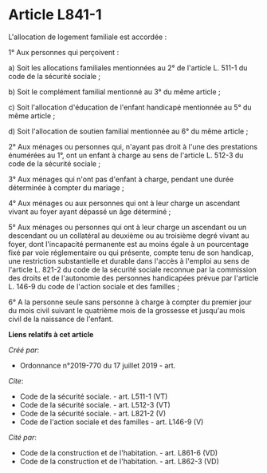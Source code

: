 # Article L841-1

L'allocation de logement familiale est accordée : 

1° Aux personnes qui perçoivent : 

a) Soit les allocations familiales mentionnées au 2° de l'article L. 511-1 du code de la sécurité sociale ; 

b) Soit le complément familial mentionné au 3° du même article ; 

c) Soit l'allocation d'éducation de l'enfant handicapé mentionnée au 5° du même article ; 

d) Soit l'allocation de soutien familial mentionnée au 6° du même article ; 

2° Aux ménages ou personnes qui, n'ayant pas droit à l'une des prestations énumérées au 1°, ont un enfant à charge au sens de
l'article L. 512-3 du code de la sécurité sociale ; 

3° Aux ménages qui n'ont pas d'enfant à charge, pendant une durée déterminée à compter du mariage ; 

4° Aux ménages ou aux personnes qui ont à leur charge un ascendant vivant au foyer ayant dépassé un âge déterminé ; 

5° Aux ménages ou personnes qui ont à leur charge un ascendant ou un descendant ou un collatéral au deuxième ou au troisième
degré vivant au foyer, dont l'incapacité permanente est au moins égale à un pourcentage fixé par voie réglementaire ou qui
présente, compte tenu de son handicap, une restriction substantielle et durable dans l'accès à l'emploi au sens de l'article
L. 821-2 du code de la sécurité sociale reconnue par la commission des droits et de l'autonomie des personnes handicapées
prévue par l'article L. 146-9 du code de l'action sociale et des familles ; 

6° A la personne seule sans personne à charge à compter du premier jour du mois civil suivant le quatrième mois de la
grossesse et jusqu'au mois civil de la naissance de l'enfant.

**Liens relatifs à cet article**

_Créé par_:

  - Ordonnance n°2019-770 du 17 juillet 2019 - art.

_Cite_:

  - Code de la sécurité sociale. - art. L511-1 (VT)
  - Code de la sécurité sociale. - art. L512-3 (VT)
  - Code de la sécurité sociale. - art. L821-2 (V)
  - Code de l'action sociale et des familles - art. L146-9 (V)

_Cité par_:

  - Code de la construction et de l'habitation. - art. L861-6 (VD)
  - Code de la construction et de l'habitation. - art. L862-3 (VD)
